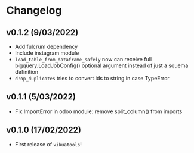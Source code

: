 # Changelog

## v0.1.2 (9/03/2022)

- Add fulcrum dependency
- Include instagram module
- `load_table_from_dataframe_safely` now can receive full bigquery.LoadJobConfig() optional argument instead of just a squema definition
- `drop_duplicates` tries to convert ids to string in case TypeError

## v0.1.1 (5/03/2022)

- Fix ImportError in odoo module: remove split_column() from imports

## v0.1.0 (17/02/2022)

- First release of `vikuatools`!